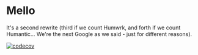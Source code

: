 # Mello

It's a second rewrite (third if we count Humwrk, and forth if we count Humantic... We're the next Google as we said - just for different reasons).

[![codecov](https://codecov.io/gh/araclx/mello/branch/main/graph/badge.svg?token=6zaNoyjwtA)](https://codecov.io/gh/araclx/mello)
